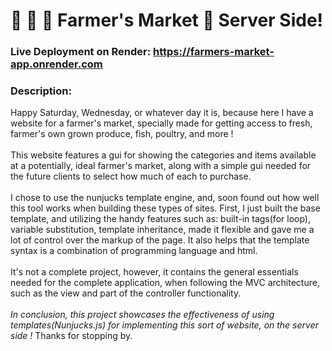 # :corn: :potato: :tomato: Farmer's Market :honeybee: Server Side!

### Live Deployment on Render: <a href="https://farmers-market-app.onrender.com">https://farmers-market-app.onrender.com</a>

### **Description:**

Happy Saturday, Wednesday, or whatever day it is, because here I have a website for a farmer's market, specially made for getting access to fresh, farmer's own grown produce, fish, poultry, and more ! 
\
\
This website features a gui for showing the categories and items available at a potentially, ideal farmer's market, along with a simple gui needed for the future clients to select how much of each to purchase.
\
\
I chose to use the nunjucks template engine, and, soon found out how well this tool works when building these types of sites. First, I just built the base template, and utilizing the handy features such as: built-in tags(for loop), variable substitution, template inheritance, made it flexible and gave me a lot of control over the markup of the page. It also helps that the template syntax is a combination of programming language and html.
\
\
It's not a complete project, however, it contains the general essentials needed for the complete application, when following the MVC architecture, such as the view and part of the controller functionality.
\
\
*In conclusion, this project showcases the effectiveness of using templates(Nunjucks.js) for implementing this sort of website, on the server side !* Thanks for stopping by.
